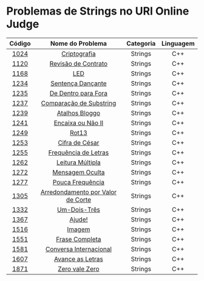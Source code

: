 # Problemas de Strings no URI Online Judge

Código | Nome do Problema | Categoria | Linguagem
|     :---:      |     :---:      |     :---:      |     :---:      |  
[1024](https://github.com/CaioDallaqua/Programacao_Competitiva_URI/blob/master/Strings/1024.cpp) | [Criptografia](https://www.urionlinejudge.com.br/judge/pt/problems/view/1024) | Strings | C++
[1120](https://github.com/CaioDallaqua/Programacao_Competitiva_URI/blob/master/Strings/1120.cpp) | [Revisão de Contrato](https://www.urionlinejudge.com.br/judge/pt/problems/view/1120) | Strings | C++
[1168](https://github.com/CaioDallaqua/Programacao_Competitiva_URI/blob/master/Strings/1168.cpp) | [LED](https://www.urionlinejudge.com.br/judge/pt/problems/view/1168) | Strings | C++
[1234](https://github.com/CaioDallaqua/Programacao_Competitiva_URI/blob/master/Strings/1234.cpp) | [Sentença Dançante](https://www.urionlinejudge.com.br/judge/pt/problems/view/1234) | Strings | C++
[1235](https://github.com/CaioDallaqua/Programacao_Competitiva_URI/blob/master/Strings/1235.cpp) | [De Dentro para Fora](https://www.urionlinejudge.com.br/judge/pt/problems/view/1235) | Strings | C++
[1237](https://github.com/CaioDallaqua/Programacao_Competitiva_URI/blob/master/Strings/1237.cpp) | [Comparação de Substring](https://www.urionlinejudge.com.br/judge/pt/problems/view/1237) | Strings | C++
[1239](https://github.com/CaioDallaqua/Programacao_Competitiva_URI/blob/master/Strings/1239.cpp) | [Atalhos Bloggo](https://www.urionlinejudge.com.br/judge/pt/problems/view/1239) | Strings | C++
[1241](https://github.com/CaioDallaqua/Programacao_Competitiva_URI/blob/master/Strings/1241.cpp) | [Encaixa ou Não II](https://www.urionlinejudge.com.br/judge/pt/problems/view/1241) | Strings | C++
[1249](https://github.com/CaioDallaqua/Programacao_Competitiva_URI/blob/master/Strings/1249.cpp) | [Rot13](https://www.urionlinejudge.com.br/judge/pt/problems/view/1249) | Strings | C++
[1253](https://github.com/CaioDallaqua/Programacao_Competitiva_URI/blob/master/Strings/1253.cpp) | [Cifra de César](https://www.urionlinejudge.com.br/judge/pt/problems/view/1253) | Strings | C++
[1255](https://github.com/CaioDallaqua/Programacao_Competitiva_URI/blob/master/Strings/1255.cpp) | [Frequência de Letras](https://www.urionlinejudge.com.br/judge/pt/problems/view/1255) | Strings | C++
[1262](https://github.com/CaioDallaqua/Programacao_Competitiva_URI/blob/master/Strings/1262.cpp) | [Leitura Múltipla](https://www.urionlinejudge.com.br/judge/pt/problems/view/1262) | Strings | C++
[1272](https://github.com/CaioDallaqua/Programacao_Competitiva_URI/blob/master/Strings/1272.cpp) | [Mensagem Oculta](https://www.urionlinejudge.com.br/judge/pt/problems/view/1272) | Strings | C++
[1277](https://github.com/CaioDallaqua/Programacao_Competitiva_URI/blob/master/Strings/1277.cpp) | [Pouca Frequência](https://www.urionlinejudge.com.br/judge/pt/problems/view/1277) | Strings | C++
[1305](https://github.com/CaioDallaqua/Programacao_Competitiva_URI/blob/master/Strings/1305.cpp) | [Arredondamento por Valor de Corte](https://www.urionlinejudge.com.br/judge/pt/problems/view/1305) | Strings | C++
[1332](https://github.com/CaioDallaqua/Programacao_Competitiva_URI/blob/master/Strings/1332.cpp) | [Um-Dois-Três](https://www.urionlinejudge.com.br/judge/pt/problems/view/1332) | Strings | C++
[1367](https://github.com/CaioDallaqua/Programacao_Competitiva_URI/blob/master/Strings/1367.cpp) | [Ajude!](https://www.urionlinejudge.com.br/judge/pt/problems/view/1367) | Strings | C++
[1516](https://github.com/CaioDallaqua/Programacao_Competitiva_URI/blob/master/Strings/1516.cpp) | [Imagem](https://www.urionlinejudge.com.br/judge/pt/problems/view/1516) | Strings | C++
[1551](https://github.com/CaioDallaqua/Programacao_Competitiva_URI/blob/master/Strings/1551.cpp) | [Frase Completa](https://www.urionlinejudge.com.br/judge/pt/problems/view/1551) | Strings | C++
[1581](https://github.com/CaioDallaqua/Programacao_Competitiva_URI/blob/master/Strings/1581.cpp) | [Conversa Internacional](https://www.urionlinejudge.com.br/judge/pt/problems/view/1581) | Strings | C++
[1607](https://github.com/CaioDallaqua/Programacao_Competitiva_URI/blob/master/Strings/1607.cpp) | [Avance as Letras](https://www.urionlinejudge.com.br/judge/pt/problems/view/1607) | Strings | C++
[1871](https://github.com/CaioDallaqua/Programacao_Competitiva_URI/blob/master/Strings/1871.cpp) | [Zero vale Zero](https://www.urionlinejudge.com.br/judge/pt/problems/view/1871) | Strings | C++






